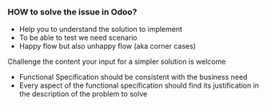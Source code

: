 ### HOW to solve the issue in Odoo?
* Help you to understand the solution to implement
* To be able to test we need scenario
* Happy flow but also unhappy flow (aka corner cases)

Challenge the content your input for a simpler solution is welcome

* Functional Specification should be consistent with the business need
* Every aspect of the functional specification should find its justification in the description of the problem to solve